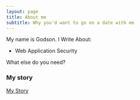 ```yaml
---
layout: page
title: About me
subtitle: Why you'd want to go on a date with me
---
```


My name is Godson. I Write About:

- Web Application Security 

What else do you need?

### My story

<a href="https://www.youtube.com/watch?v=dQw4w9WgXcQ">My Story</a>
